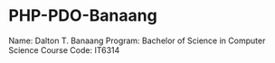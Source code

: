 # PHP-PDO-Banaang

Name: Dalton T. Banaang
Program: Bachelor of Science in Computer Science
Course Code: IT6314
